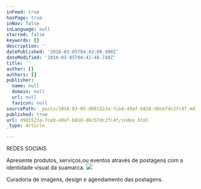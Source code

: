 ```yaml
---
inFeed: true
hasPage: true
inNav: false
inLanguage: null
starred: false
keywords: []
description: ''
datePublished: '2016-03-05T04:42:08.908Z'
dateModified: '2016-03-05T04:41:40.740Z'
title: ''
author: []
authors: []
publisher:
  name: null
  domain: null
  url: null
  favicon: null
sourcePath: _posts/2016-03-05-d981523a-7ce8-49af-b810-d8cb7dc2fc4f.md
published: true
url: d981523a-7ce8-49af-b810-d8cb7dc2fc4f/index.html
_type: Article

---
```

REDES SOCIAIS

Apresente produtos, serviços,ou eventos através de postagens com a identidade visual da suamarca.
![](https://the-grid-user-content.s3-us-west-2.amazonaws.com/e8121c74-ca55-42a1-8cff-6ba8c1f6b5e8.png)

Curadoria de imagens, design e agendamento das postagens.